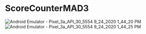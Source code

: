 # ScoreCounterMAD3
![Android Emulator - Pixel_3a_API_30_5554 9_24_2020 1_44_20 PM](https://user-images.githubusercontent.com/44225090/94115832-175b3d80-fe6c-11ea-8aa0-0f9a6739b992.png)
![Android Emulator - Pixel_3a_API_30_5554 9_24_2020 1_44_25 PM](https://user-images.githubusercontent.com/44225090/94115838-188c6a80-fe6c-11ea-975d-ef927dbbdf82.png)
